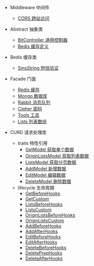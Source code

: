 * Middleware 中间件
  * [CORS 跨站访问](middleware/cors)

* Abstract 抽象类
  * [BitController 通用控制器](abstract/bitController)
  * [Bedis 缓存定义](abstract/bedis)

* Bedis 缓存类
  * [SmsString 短信验证](bedis/smsString)

* Facade 门面
  * [Redis 缓存](facade/redis)
  * [Mongo 数据库](facade/mongo)
  * [Rabbit 消息队列](facade/rabbit)
  * [Cipher 密码](facade/cipher)
  * [Tools 工具](facade/tools)
  * [Lists 列表数组](facade/lists)

* CURD 请求处理库
  * traits 特性引用
    * [GetModel 获取单个数据](traits/getModel)
    * [OriginListsModel 获取列表数据](traits/originListsModel)
    * [ListsModel 获取分页数据](traits/listsModel)
    * [AddModel 新增数据](traits/addModel)
    * [EditModel 编辑数据](traits/editModel)
    * [DeleteModel 删除数据](traits/deleteModel)
  * lifecycle 生命周期
    * [GetBeforeHooks](lifecycle/getBeforeHooks)
    * [GetCustom](lifecycle/getCustom)
    * [ListsBeforeHooks](lifecycle/listsBeforeHooks)
    * [ListsCustom](lifecycle/listsCustom)
    * [OriginListsBeforeHooks](lifecycle/originListsBeforeHooks)
    * [OriginListsCustom](lifecycle/originListsCustom)
    * [AddBeforeHooks](lifecycle/addBeforeHooks)
    * [AddAfterHooks](lifecycle/addAfterHooks)
    * [EditBeforeHooks](lifecycle/editBeforeHooks)
    * [EditAfterHooks](lifecycle/editAfterHooks)
    * [DeleteBeforeHooks](lifecycle/deleteBeforeHooks)
    * [DeletePrepHooks](lifecycle/deletePrepHooks.md)
    * [DeleteAfterHooks](lifecycle/deleteAfterHooks)